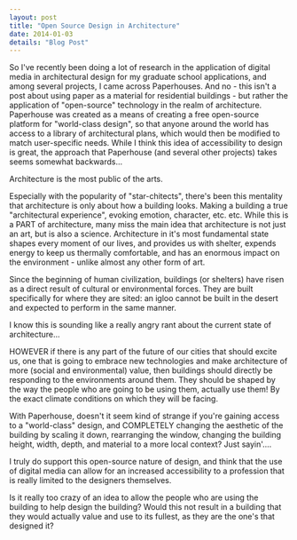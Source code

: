 ```yaml
---
layout: post
title: "Open Source Design in Architecture"
date: 2014-01-03
details: "Blog Post"
---
```


So I've recently been doing a lot of research in the application of digital media in architectural design for my graduate school applications, and among several projects, I came across Paperhouses. And no - this isn't a post about using paper as a material for residential buildings - but rather the application of "open-source" technology in the realm of architecture. Paperhouse was created as a means of creating a free open-source platform for "world-class design", so that anyone around the world has access to a library of architectural plans, which would then be modified to match user-specific needs. While I think this idea of accessibility to design is great, the approach that Paperhouse (and several other projects) takes seems somewhat backwards...

Architecture is the most public of the arts.

Especially with the popularity of "star-chitects", there's been this mentality that architecture is only about how a building looks. Making a building a true "architectural experience", evoking emotion, character, etc. etc. While this is a PART of architecture, many miss the main idea that architecture is not just an art, but is also a science. Architecture in it's most fundamental state shapes every moment of our lives, and provides us with shelter, expends energy to keep us thermally comfortable, and has an enormous impact on the environment - unlike almost any other form of art. 

Since the beginning of human civilization, buildings (or shelters) have risen as a direct result of cultural or environmental forces. They are built specifically for where they are sited: an igloo cannot be built in the desert and expected to perform in the same manner. 

I know this is sounding like a really angry rant about the current state of architecture...

HOWEVER if there is any part of the future of our cities that should excite us, one that is going to embrace new technologies and make architecture of more (social and environmental) value, then buildings should directly be responding to the environments around them. They should be shaped by the way the people who are going to be using them, actually use them! By the exact climate conditions on which they will be facing. 

With Paperhouse, doesn't it seem kind of strange if you're gaining access to a "world-class" design, and COMPLETELY changing the aesthetic of the building by scaling it down, rearranging the window, changing the building height, width, depth, and material to a more local context? Just sayin'.... 

I truly do support this open-source nature of design, and think that the use of digital media can allow for an increased accessibility to a profession that is really limited to the designers themselves.

Is it really too crazy of an idea to allow the people who are using the building to help design the building? Would this not result in a building that they would actually value and use to its fullest, as they are the one's that designed it?


